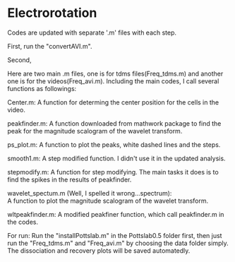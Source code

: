 # Electrorotation
Codes are updated with separate '.m' files with each step.

First, run the "convertAVI.m".

Second, 







Here are two main .m files, one is for tdms files(Freq_tdms.m) and another one is for the videos(Freq_avi.m).
Including the main codes, I call several functions as followings:

Center.m:
A function for determing the center position for the cells in the video. 

peakfinder.m: 
A function downloaded from mathwork package to find the peak for the magnitude scalogram of the wavelet transform.

ps_plot.m:
A function to plot the peaks, white dashed lines and the steps.

smooth1.m: 
A step modified function. I didn't use it in the updated analysis.

stepmodify.m:
A function for step modifying. The main tasks it does is to find the spikes in the results of peakfinder. 

wavelet_spectum.m (Well, I spelled it wrong...spectrum):  
A function to plot the magnitude scalogram of the wavelet transform.

wltpeakfinder.m:
A modified peakfiner function, which call peakfinder.m in the codes. 

For run:
Run the "installPottslab.m" in the Pottslab0.5 folder first, then just run the "Freq_tdms.m" and "Freq_avi.m" by choosing the data folder simply. The dissociation and recovery plots will be saved automatedly.  
